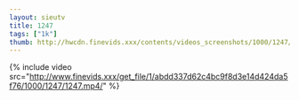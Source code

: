 ```yaml
--- 
layout: sieutv
title: 1247
tags: ["1k"]
thumb: http://hwcdn.finevids.xxx/contents/videos_screenshots/1000/1247/preview.mp4.jpg
---
```

{% include video src="http://www.finevids.xxx/get_file/1/abdd337d62c4bc9f8d3e14d424da5f76/1000/1247/1247.mp4/" %} 
